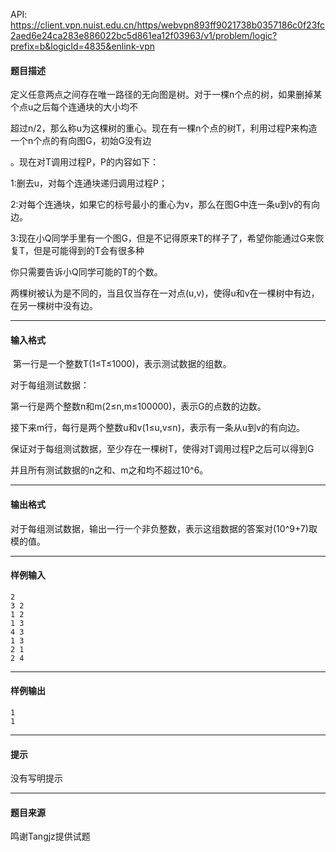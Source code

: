 API: https://client.vpn.nuist.edu.cn/https/webvpn893ff9021738b0357186c0f23fc2aed6e24ca283e886022bc5d861ea12f03963/v1/problem/logic?prefix=b&logicId=4835&enlink-vpn

#### 题目描述

定义任意两点之间存在唯一路径的无向图是树。对于一棵n个点的树，如果删掉某个点u之后每个连通块的大小均不

超过n/2，那么称u为这棵树的重心。现在有一棵n个点的树T，利用过程P来构造一个n个点的有向图G，初始G没有边

。现在对T调用过程P，P的内容如下：

1:删去u，对每个连通块递归调用过程P；

2:对每个连通块，如果它的标号最小的重心为v，那么在图G中连一条u到v的有向边。

3:现在小Q同学手里有一个图G，但是不记得原来T的样子了，希望你能通过G来恢复T，但是可能得到的T会有很多种

你只需要告诉小Q同学可能的T的个数。

两棵树被认为是不同的，当且仅当存在一对点(u,v)，使得u和v在一棵树中有边，在另一棵树中没有边。

---

#### 输入格式

 第一行是一个整数T(1≤T≤1000)，表示测试数据的组数。

对于每组测试数据：

第一行是两个整数n和m(2≤n,m≤100000)，表示G的点数的边数。

接下来m行，每行是两个整数u和v(1≤u,v≤n)，表示有一条从u到v的有向边。

保证对于每组测试数据，至少存在一棵树T，使得对T调用过程P之后可以得到G

并且所有测试数据的n之和、m之和均不超过10^6。

---

#### 输出格式

对于每组测试数据，输出一行一个非负整数，表示这组数据的答案对(10^9+7)取模的值。

---

#### 样例输入
```
2
3 2
1 2
1 3
4 3
1 3
2 1
2 4

```

---

#### 样例输出
```
1
1
```

---

#### 提示

没有写明提示

---

#### 题目来源

鸣谢Tangjz提供试题